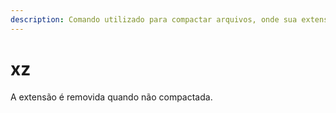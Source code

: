 ```yaml
---
description: Comando utilizado para compactar arquivos, onde sua extensão terminara com .xz
---
```


# xz

A extensão é removida quando não compactada.
